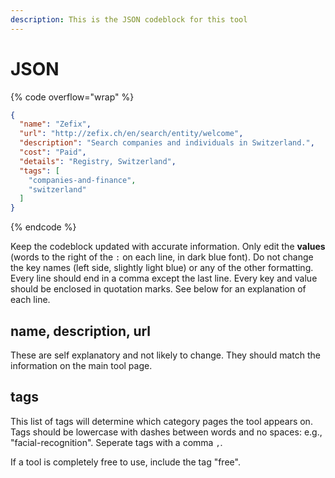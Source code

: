 ```yaml
---
description: This is the JSON codeblock for this tool
---
```


# JSON

{% code overflow="wrap" %}
```json
{
  "name": "Zefix",
  "url": "http://zefix.ch/en/search/entity/welcome",
  "description": "Search companies and individuals in Switzerland.",
  "cost": "Paid",
  "details": "Registry, Switzerland",
  "tags": [
    "companies-and-finance",
    "switzerland"
  ]
}
```
{% endcode %}

Keep the codeblock updated with accurate information. Only edit the **values** (words to the right of the `:` on each line, in dark blue font). Do not change the key names (left side, slightly light blue) or any of the other formatting. Every line should end in a comma except the last line. Every key and value should be enclosed in quotation marks. See below for an explanation of each line.&#x20;

## name, description, url

These are self explanatory and not likely to change. They should match the information on the main tool page.

## tags

This list of tags will determine which category pages the tool appears on. Tags should be lowercase with dashes between words and no spaces: e.g., "facial-recognition". Seperate tags with a comma `,`.

If a tool is completely free to use, include the tag "free".

